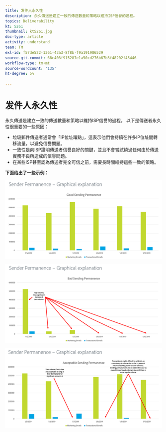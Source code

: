 ```yaml
---
title: 发件人永久性
description: 永久傳送是建立一致的傳送數量和策略以維持ISP信譽的過程。
topics: Deliverability
kt: 5261
thumbnail: kt5261.jpg
doc-type: article
activity: understand
team: TM
exl-id: f57de522-1361-43a3-8f8b-f9a191986529
source-git-commit: 68c403f915287e1a50cd276b67b3f48202f45446
workflow-type: tm+mt
source-wordcount: '135'
ht-degree: 5%

---
```


# 发件人永久性

永久傳送是建立一致的傳送數量和策略以維持ISP信譽的過程。 以下是傳送者永久性很重要的一些原因：

* 垃圾郵件傳送者通常會「IP位址躍點」，這表示他們會持續在許多IP位址間轉移流量，以避免信譽問題。
* 一致性是向ISP證明傳送者信譽良好的關鍵，並且不會嘗試繞過任何由於傳送實務不良所造成的信譽問題。
* 在某些ISP甚至認為傳送者完全可信之前，需要長時間維持這些一致的策略。

**下面给出了一些示例：**

![良好的傳送永久性](assets/Sender_Permanence_1.png)

![傳送永久性錯誤](assets/Sender_Permanence_2.png)

![可接受的傳送永久性](assets/Sender_Permanence_3.png)
